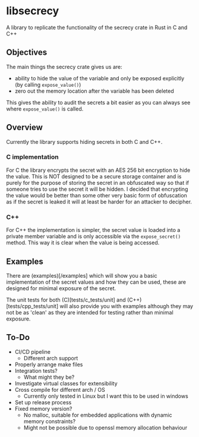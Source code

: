 # libsecrecy

A library to replicate the functionality of the secrecy crate in Rust in C and C++

## Objectives

The main things the secrecy crate gives us are:
* ability to hide the value of the variable and only be exposed explicitly (by calling `expose_value()`)
* zero out the memory location after the variable has been deleted

This gives the ability to audit the secrets a bit easier as you can always see where `expose_value()` is called.

## Overview

Currently the library supports hiding secrets in both C and C++.

### C implementation 

For C the library encrypts the secret with an AES 256 bit encryption to hide the value. This is NOT designed to be a secure storage container and is purely for the purpose of storing the secret in an obfuscated way so that if someone tries to use the secret it will be hidden. I decided that encrypting the value would be better than some other very basic form of obfuscation as if the secret is leaked it will at least be harder for an attacker to decipher.

### C++

For C++ the implementation is simpler, the secret value is loaded into a private member variable and is only accessible via the `expose_secret()` method. This way it is clear when the value is being accessed.

## Examples 

There are (examples)[/examples] which will show you a basic implementation of the secret values and how they can be used, these are designed for minimal exposure of the secret.

The unit tests for both (C)[tests/c_tests/unit] and (C++)[tests/cpp_tests/unit] will also provide you with examples although they may not be as 'clean' as they are intended for testing rather than minimal exposure.

## To-Do

* CI/CD pipeline
  * Different arch support
* Properly arrange make files
* Integration tests?
  * What might they be?
* Investigate virtual classes for extensibility
* Cross compile for different arch / OS
  * Currently only tested in Linux but I want this to be used in windows
* Set up release process
* Fixed memory version?
  * No malloc, suitable for embedded applications with dynamic memory constraints?
  * Might not be possible due to openssl memory allocation behaviour